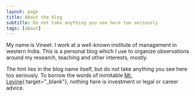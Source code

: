 ```yaml
---
layout: page
title: About the blog
subtitle: Do not take anything you see here too seriously
tags: [about]
---
```


My name is Vineet. I work at a well-known institute of management in western
India. This is a personal blog which I use to organize observations around my
research, teaching and other interests, mostly.

The hint lies in the blog name itself, but do not take anything you see here too
seriously. To borrow the words of inimitable [Mr.
Levine](https://www.bloomberg.com/opinion/authors/ARbTQlRLRjE/matthew-s-levine){:target="_blank"},
nothing here is investment or legal or career advice.


